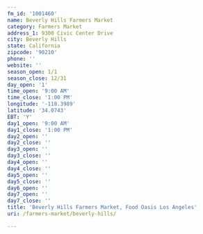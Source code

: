 ```yaml
---
fm_id: '1001460'
name: Beverly Hills Farmers Market
category: Farmers Market
address_1: 9300 Civic Center Drive
city: Beverly Hills
state: California
zipcode: '90210'
phone: ''
website: ''
season_open: 1/1
season_close: 12/31
day_open: '1'
time_open: '9:00 AM'
time_close: '1:00 PM'
longitude: '-118.3989'
latitude: '34.0743'
EBT: 'Y'
day1_open: '9:00 AM'
day1_close: '1:00 PM'
day2_open: ''
day2_close: ''
day3_open: ''
day3_close: ''
day4_open: ''
day4_close: ''
day5_open: ''
day5_close: ''
day6_open: ''
day7_open: ''
day7_close: ''
title: 'Beverly Hills Farmers Market, Food Oasis Los Angeles'
uri: /farmers-market/beverly-hills/

---
```

